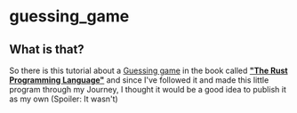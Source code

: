 # guessing_game

## What is that?
So there is this tutorial about a [Guessing game](https://doc.rust-lang.org/book/ch02-00-guessing-game-tutorial.html) in the book called [**"The Rust Programming Language"**](https://doc.rust-lang.org/book/) and since I've followed it and made this little program through my Journey, I thought it would be a good idea to publish it as my own (Spoiler: It wasn't)

